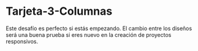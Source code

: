 # Tarjeta-3-Columnas
Este desafío es perfecto si estás empezando. El cambio entre los diseños será una buena prueba si eres nuevo en la creación de proyectos responsivos.
